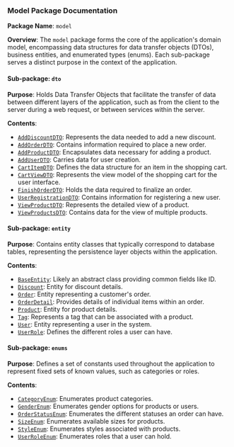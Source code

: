 ### Model Package Documentation

**Package Name**: `model`

**Overview**: The `model` package forms the core of the application's domain model, encompassing data structures for data transfer objects (DTOs), business entities, and enumerated types (enums). Each sub-package serves a distinct purpose in the context of the application.

#### Sub-package: `dto`

**Purpose**: Holds Data Transfer Objects that facilitate the transfer of data between different layers of the application, such as from the client to the server during a web request, or between services within the server.

**Contents**:

- [`AddDiscountDTO`](AddDiscountDTO.java.md): Represents the data needed to add a new discount.
- [`AddOrderDTO`](AddOrderDTO.java.md): Contains information required to place a new order.
- [`AddProductDTO`](AddProductDTO.java.md): Encapsulates data necessary for adding a product.
- [`AddUserDTO`](AddUserDTO.java.md): Carries data for user creation.
- [`CartItemDTO`](CartItemDTO.java.md): Defines the data structure for an item in the shopping cart.
- [`CartViewDTO`](CartViewDTO.java.md): Represents the view model of the shopping cart for the user interface.
- [`FinishOrderDTO`](FinishOrderDTO.java.md): Holds the data required to finalize an order.
- [`UserRegistrationDTO`](UserRegistrationDTO.java.md): Contains information for registering a new user.
- [`ViewProductDTO`](ViewProductDTO.java.md): Represents the detailed view of a product.
- [`ViewProductsDTO`](ViewProductsDTO.java.md): Contains data for the view of multiple products.

#### Sub-package: `entity`

**Purpose**: Contains entity classes that typically correspond to database tables, representing the persistence layer objects within the application.

**Contents**:

- [`BaseEntity`](BaseEntity.java.md): Likely an abstract class providing common fields like ID.
- [`Discount`](Discount.java.md): Entity for discount details.
- [`Order`](Order.java.md): Entity representing a customer's order.
- [`OrderDetail`](OrderDetail.java.md): Provides details of individual items within an order.
- [`Product`](Product.java.md): Entity for product details.
- [`Tag`](Tag.java.md): Represents a tag that can be associated with a product.
- [`User`](User.java.md): Entity representing a user in the system.
- [`UserRole`](UserRole.java.md): Defines the different roles a user can have.

#### Sub-package: `enums`

**Purpose**: Defines a set of constants used throughout the application to represent fixed sets of known values, such as categories or roles.

**Contents**:

- [`CategoryEnum`](CategoryEnum.java.md): Enumerates product categories.
- [`GenderEnum`](GenderEnum.java.md): Enumerates gender options for products or users.
- [`OrderStatusEnum`](OrderStatusEnum.java.md): Enumerates the different statuses an order can have.
- [`SizeEnum`](SizeEnum.java.md): Enumerates available sizes for products.
- [`StyleEnum`](StyleEnum.java.md): Enumerates styles associated with products.
- [`UserRoleEnum`](UserRoleEnum.java.md): Enumerates roles that a user can hold.
